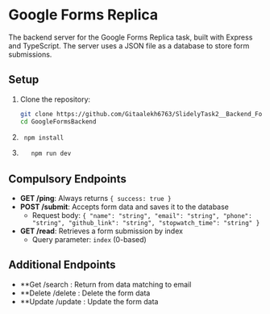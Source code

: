 
# Google Forms Replica
The backend server for the Google Forms Replica task, built with Express and TypeScript. The server uses a JSON file as a database to store form submissions.
## Setup

1. Clone the repository:
   ```bash
   git clone https://github.com/Gitaalekh6763/SlidelyTask2__Backend_Form
   cd GoogleFormsBackend
   ```
2. ```bash
    npm install
    ```
3. ```bash
      npm run dev
      ```

## Compulsory Endpoints

- **GET /ping**: Always returns `{ success: true }`
- **POST /submit**: Accepts form data and saves it to the database
  - Request body: `{ "name": "string", "email": "string", "phone": "string", "github_link": "string", "stopwatch_time": "string" }`
- **GET /read**: Retrieves a form submission by index
  - Query parameter: `index` (0-based)


## Additional Endpoints
- **Get /search : Return from data matching to email
- **Delete /delete : Delete the form data
- **Update /update : Update the form data
